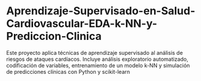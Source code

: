 # Aprendizaje-Supervisado-en-Salud-Cardiovascular-EDA-k-NN-y-Prediccion-Clinica
Este proyecto aplica técnicas de aprendizaje supervisado al análisis de riesgos de ataques cardíacos. Incluye análisis exploratorio automatizado, codificación de variables, entrenamiento de un modelo k-NN y simulación de predicciones clínicas con Python y scikit-learn
